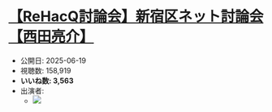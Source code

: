 # [【ReHacQ討論会】新宿区ネット討論会【西田亮介】](https://www.youtube.com/watch?v=OyI8PLwdbJo)
-   公開日: 2025-06-19
-   視聴数: 158,919
-   **いいね数: 3,563**
-   出演者: 
    - [![](https://img.youtube.com/vi/OyI8PLwdbJo/hqdefault.jpg)](https://www.youtube.com/watch?v=OyI8PLwdbJo)
